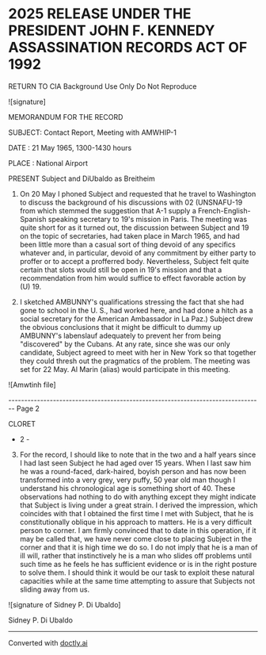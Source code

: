 # 2025 RELEASE UNDER THE PRESIDENT JOHN F. KENNEDY ASSASSINATION RECORDS ACT OF 1992

RETURN TO CIA
Background Use Only
Do Not Reproduce

![signature]

MEMORANDUM FOR THE RECORD

SUBJECT: Contact Report, Meeting with AMWHIP-1

DATE : 21 May 1965, 1300-1430 hours

PLACE : National Airport

PRESENT Subject and DiUbaldo as Breitheim

1. On 20 May I phoned Subject and requested that he travel to Washington to discuss the background of his discussions with 02 (UNSNAFU-19 from which stemmed the suggestion that A-1 supply a French-English-Spanish speaking secretary to 19's mission in Paris. The meeting was quite short for as it turned out, the discussion between Subject and 19 on the topic of secretaries, had taken place in March 1965, and had been little more than a casual sort of thing devoid of any specifics whatever and, in particular, devoid of any commitment by either party to proffer or to accept a profferred body. Nevertheless, Subject felt quite certain that slots would still be open in 19's mission and that a recommendation from him would suffice to effect favorable action by (U) 19.

2. I sketched AMBUNNY's qualifications stressing the fact that she had gone to school in the U. S., had worked here, and had done a hitch as a social secretary for the American Ambassador in La Paz.)
   Subject drew the obvious conclusions that it might be difficult to dummy up AMBUNNY's labenslauf adequately to prevent her from being "discovered" by the Cubans. At any rate, since she was our only candidate, Subject agreed to meet with her in New York so that together they could thresh out the pragmatics of the problem. The meeting was set for 22 May. Al Marin (alias) would participate in this meeting.

![Amwtinh file]


-------------------------------------------------------------------------------- Page 2

CLORET

- 2 -

3. For the record, I should like to note that in the two and a half years since I had last seen Subject he had aged over 15 years. When I last saw him he was a round-faced, dark-haired, boyish person and has now been transformed into a very grey, very puffy, 50 year old man though I understand his chronological age is something short of 40. These observations had nothing to do with anything except they might indicate that Subject is living under a great strain. I derived the impression, which coincides with that I obtained the first time I met with Subject, that he is constitutionally oblique in his approach to matters. He is a very difficult person to corner. I am firmly convinced that to date in this operation, if it may be called that, we have never come close to placing Subject in the corner and that it is high time we do so. I do not imply that he is a man of ill will, rather that instinctively he is a man who slides off problems until such time as he feels he has sufficient evidence or is in the right posture to solve them. I should think it would be our task to exploit these natural capacities while at the same time attempting to assure that Subjects not sliding away from us.

![signature of Sidney P. Di Ubaldo]

Sidney P. Di Ubaldo


---
Converted with [doctly.ai](https://doctly.ai)